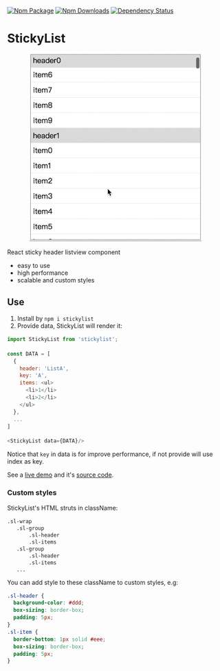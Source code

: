 [![Npm Package](https://img.shields.io/npm/v/stickylist.svg?style=flat-square)](https://www.npmjs.com/package/stickylist)
[![Npm Downloads](http://img.shields.io/npm/dm/stickylist.svg?style=flat-square)](https://www.npmjs.com/package/stickylist)
[![Dependency Status](https://david-dm.org/gwuhaolin/stickylist.svg?style=flat-square)](https://npmjs.org/package/stickylist)

# StickyList
<p align="center">
  <a href="https://gwuhaolin.github.io/redemo/">
    <img alt="redemo" src="./stickylist.gif" width="400">
  </a>
</p>

React sticky header listview component

- easy to use
- high performance
- scalable and custom styles

## Use
1. Install by `npm i stickylist`
2. Provide data, StickyList will render it:
```js
import StickyList from 'stickylist';

const DATA = [
  {
    header: 'ListA',
    key: 'A',
    items: <ul>
      <li>1</li>
      <li>2</li>
    </ul>
  },
  ...
]

<StickyList data={DATA}/>
```

Notice that `key` in data is for improve performance, if not provide will use index as key.

See a [live demo](https://gwuhaolin.github.io/stickylist/) and it's [source code](https://github.com/gwuhaolin/stickylist/blob/master/src/doc/index.js).

### Custom styles
StickyList's HTML struts in className:
```
.sl-wrap
   .sl-group
       .sl-header
       .sl-items
   .sl-group
       .sl-header
       .sl-items
   ...
```
You can add style to these className to custom styles, e.g:
```css
.sl-header {
  background-color: #ddd;
  box-sizing: border-box;
  padding: 5px;
}
.sl-item {
  border-bottom: 1px solid #eee;
  box-sizing: border-box;
  padding: 5px;
}
```

